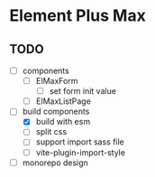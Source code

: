 # Element Plus Max

## TODO

- [ ] components
  - [ ] ElMaxForm
    - [ ] set form init value
  - [ ] ElMaxListPage

- [ ] build components
  - [x] build with esm
  - [ ] split css
  - [ ] support import sass file
  - [ ] vite-plugin-import-style

- [ ] monorepo design
